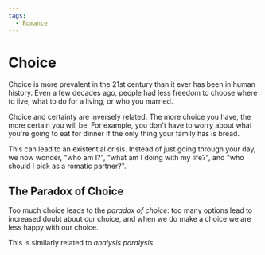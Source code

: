 ```yaml
---
tags:
  - Romance
---
```


# Choice

Choice is more prevalent in the 21st century than it ever has been in human
history. Even a few decades ago, people had less freedom to choose where to
live, what to do for a living, or who you married.

Choice and certainty are inversely related. The more choice you have, the more
certain you will be. For example, you don't have to worry about what you're
going to eat for dinner if the only thing your family has is bread.

This can lead to an existential crisis. Instead of just going through your day,
we now wonder, "who am I?", "what am I doing with my life?", and "who should I
pick as a romatic partner?".

## The Paradox of Choice

Too much choice leads to the _paradox of choice_: too many options lead to
increased doubt about our choice, and when we do make a choice we are less happy
with our choice.

This is similarly related to _analysis paralysis_.

